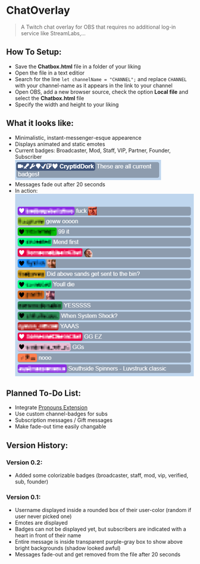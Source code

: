 # ChatOverlay
> A Twitch chat overlay for OBS that requires no additional log-in service like StreamLabs,...

## How To Setup:
- Save the **Chatbox.html** file in a folder of your liking
- Open the file in a text editior
- Search for the line `let channelName = "CHANNEL";` and replace `CHANNEL` with your channel-name as it appears in the link to your channel
- Open OBS, add a new browser source, check the option **Local file** and select the **Chatbox.html** file
- Specify the width and height to your liking

## What it looks like:
- Minimalistic, instant-messenger-esque appearence
- Displays animated and static emotes
- Current badges: Broadcaster, Mod, Staff, VIP, Partner, Founder, Subscriber\
 ![Badges](/Resources/CurrentBadges.PNG?raw=true "Badges")
- Messages fade out after 20 seconds
- In action:\
 ![Screenshot](/Resources/Screenshot.PNG?raw=true "Screenshot")

## Planned To-Do List:
- Integrate [Pronouns Extension](https://pronouns.alejo.io/)
- Use custom channel-badges for subs
- Subscription messages / Gift messages
- Make fade-out time easily changable

## Version History:
### Version 0.2:
- Added some colorizable badges (broadcaster, staff, mod, vip, verified, sub, founder)

### Version 0.1:
- Username displayed inside a rounded box of their user-color (random if user never picked one)
- Emotes are displayed
- Badges can not be displayed yet, but subscribers are indicated with a heart in front of their name
- Entire message is inside transparent purple-gray box to show above bright backgrounds (shadow looked awful)
- Messages fade-out and get removed from the file after 20 seconds
